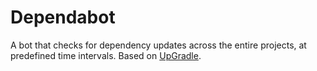 # Dependabot

A bot that checks for dependency updates across the entire projects, at predefined time intervals. Based on [UpGradle](https://github.com/DanySK/upgradle).
